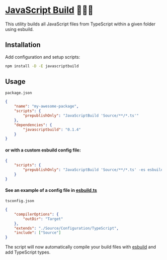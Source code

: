 # [JavaScript Build] 🧑🏻‍💻

This utility builds all JavaScript files from TypeScript within a given folder
using esbuild.

## Installation

Add configuration and setup scripts:

```sh
npm install -D -E javascriptbuild
```

## Usage

`package.json`

```json
{
	"name": "my-awesome-package",
	"scripts": {
		"prepublishOnly": "JavaScriptBuild 'Source/**/*.ts'"
	},
	"dependencies": {
		"javascriptbuild": "0.1.4"
	}
}
```

#### or with a custom esbuild config file:

```json
{
	"scripts": {
		"prepublishOnly": "JavaScriptBuild 'Source/**/*.ts' -es esbuild.ts"
	}
}
```

#### See an example of a config file in [esbuild.ts](Source/Configuration/esbuild.ts)

`tsconfig.json`

```json
{
	"compilerOptions": {
		"outDir": "Target"
	},
	"extends": "./Source/Configuration/TypeScript",
	"include": ["Source"]
}
```

The script will now automatically compile your build files with [esbuild] and
add TypeScript types.

[JavaScript Build]: https://npmjs.org/javascriptbuild
[esbuild]: https://npmjs.org/esbuild
